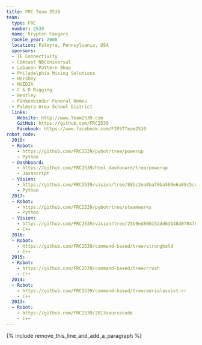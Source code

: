 ```yaml
---
title: FRC Team 2539
team:
  type: FRC
  number: 2539
  name: Krypton Cougars
  rookie_year: 2008
  location: Palmyra, Pennsylvania, USA
  sponsors:
  - TE Connectivity
  - Comcast NBCUniversal
  - Lebanon Pattern Shop
  - Philadelphia Mixing Solutions
  - Hershey
  - NVIDIA
  - C & D Rigging
  - Bentley
  - Finkenbinder Funeral Homes
  - Palmyra Area School District
  links:
    Website: http://www.Team2539.com
    GitHub: https://github.com/FRC2539
    Facebook: https://www.facebook.com/FIRSTTeam2539
robot_code:
  2018:
  - Robot:
    - https://github.com/FRC2539/pybot/tree/powerup
    - Python
  - Dashboard:
    - https://github.com/FRC2539/html_dashboard/tree/powerup
    - Javascript
  - Vision:
    - https://github.com/FRC2539/vision/tree/88bc2ea0baf0ba569e6a89c5cd07a47de73d2ce3
    - Python
  2017:
  - Robot:
    - https://github.com/FRC2539/pybot/tree/steamworks
    - Python
  - Vision:
    - https://github.com/FRC2539/vision/tree/25b9ed800152dd6d148d07847802e0be0e474d19
    - C++
  2016:
  - Robot:
    - https://github.com/FRC2539/command-based/tree/stronghold
    - C++
  2015:
  - Robot:
    - https://github.com/FRC2539/command-based/tree/rrush
    - C++
  2014:
  - Robot:
    - https://github.com/FRC2539/command-based/tree/aerialassist-rr
    - C++
  2013:
  - Robot:
    - https://github.com/FRC2539/2013sourcecode
    - C++
---
```


{% include remove_this_line_and_add_a_paragraph %}
